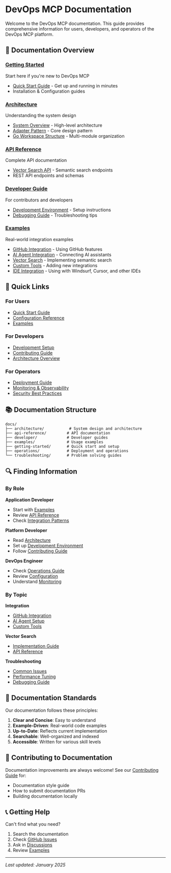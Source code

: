# DevOps MCP Documentation

Welcome to the DevOps MCP documentation. This guide provides comprehensive information for users, developers, and operators of the DevOps MCP platform.

## 📖 Documentation Overview

### [Getting Started](getting-started/)
Start here if you're new to DevOps MCP
- [Quick Start Guide](getting-started/quick-start-guide.md) - Get up and running in minutes
- Installation & Configuration guides

### [Architecture](architecture/)
Understanding the system design
- [System Overview](architecture/system-overview.md) - High-level architecture
- [Adapter Pattern](architecture/adapter-pattern.md) - Core design pattern
- [Go Workspace Structure](architecture/go-workspace-structure.md) - Multi-module organization

### [API Reference](api-reference/)
Complete API documentation
- [Vector Search API](api-reference/vector-search-api.md) - Semantic search endpoints
- REST API endpoints and schemas

### [Developer Guide](developer/)
For contributors and developers
- [Development Environment](developer/development-environment.md) - Setup instructions
- [Debugging Guide](developer/debugging-guide.md) - Troubleshooting tips

### [Examples](examples/)
Real-world integration examples
- [GitHub Integration](examples/github-integration.md) - Using GitHub features
- [AI Agent Integration](examples/ai-agent-integration.md) - Connecting AI assistants
- [Vector Search](examples/vector-search-implementation.md) - Implementing semantic search
- [Custom Tools](examples/custom-tool-integration.md) - Adding new integrations
- [IDE Integration](examples/ide-integration.md) - Using with Windsurf, Cursor, and other IDEs

## 🚀 Quick Links

### For Users
- [Quick Start Guide](getting-started/quick-start-guide.md)
- [Configuration Reference](getting-started/configuration-guide.md)
- [Examples](examples/README.md)

### For Developers
- [Development Setup](developer/development-environment.md)
- [Contributing Guide](../CONTRIBUTING.md)
- [Architecture Overview](architecture/system-overview.md)

### For Operators
- [Deployment Guide](operations/deployment-guide.md)
- [Monitoring & Observability](operations/monitoring.md)
- [Security Best Practices](operations/security-best-practices.md)

## 📚 Documentation Structure

```
docs/
├── architecture/           # System design and architecture
├── api-reference/         # API documentation
├── developer/             # Developer guides
├── examples/              # Usage examples
├── getting-started/       # Quick start and setup
├── operations/            # Deployment and operations
└── troubleshooting/       # Problem solving guides
```

## 🔍 Finding Information

### By Role

**Application Developer**
- Start with [Examples](examples/README.md)
- Review [API Reference](api-reference/)
- Check [Integration Patterns](examples/)

**Platform Developer**
- Read [Architecture](architecture/system-overview.md)
- Set up [Development Environment](developer/development-environment.md)
- Follow [Contributing Guide](../CONTRIBUTING.md)

**DevOps Engineer**
- Check [Operations Guide](operations/)
- Review [Configuration](getting-started/configuration-guide.md)
- Understand [Monitoring](operations/monitoring.md)

### By Topic

**Integration**
- [GitHub Integration](examples/github-integration.md)
- [AI Agent Setup](examples/ai-agent-integration.md)
- [Custom Tools](examples/custom-tool-integration.md)

**Vector Search**
- [Implementation Guide](examples/vector-search-implementation.md)
- [API Reference](api-reference/vector-search-api.md)

**Troubleshooting**
- [Common Issues](troubleshooting/common-issues.md)
- [Performance Tuning](troubleshooting/performance-tuning.md)
- [Debugging Guide](developer/debugging-guide.md)

## 📝 Documentation Standards

Our documentation follows these principles:

1. **Clear and Concise**: Easy to understand
2. **Example-Driven**: Real-world code examples
3. **Up-to-Date**: Reflects current implementation
4. **Searchable**: Well-organized and indexed
5. **Accessible**: Written for various skill levels

## 🤝 Contributing to Documentation

Documentation improvements are always welcome! See our [Contributing Guide](../CONTRIBUTING.md) for:

- Documentation style guide
- How to submit documentation PRs
- Building documentation locally

## 📞 Getting Help

Can't find what you need?

1. Search the documentation
2. Check [GitHub Issues](https://github.com/S-Corkum/devops-mcp/issues)
3. Ask in [Discussions](https://github.com/S-Corkum/devops-mcp/discussions)
4. Review [Examples](examples/README.md)

---

*Last updated: January 2025*